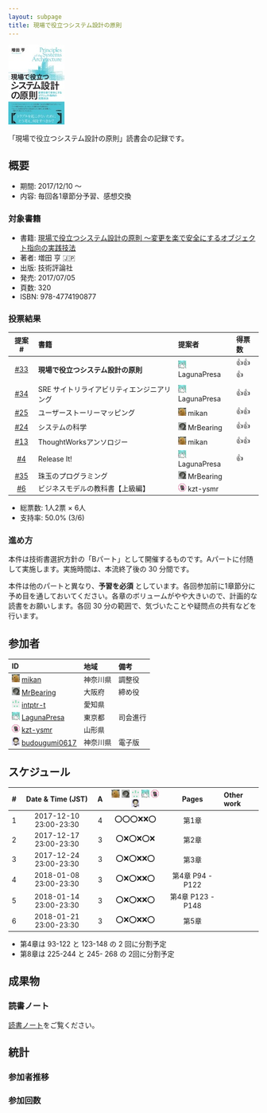 ```yaml
---
layout: subpage
title: 現場で役立つシステム設計の原則
---
```


[![現場で役立つシステム設計の原則](/images/cover-principles.jpg)](http://gihyo.jp/book/2017/978-4-7741-9087-7)

「現場で役立つシステム設計の原則」読書会の記録です。

## 概要

* 期間: 2017/12/10 ～
* 内容: 毎回各1章節分予習、感想交換

### 対象書籍

* 書籍: [現場で役立つシステム設計の原則 〜変更を楽で安全にするオブジェクト指向の実践技法](https://amazon.jp/dp/B073GSDBGT)
* 著者: 増田 亨 :jp:
* 出版: 技術評論社
* 発売: 2017/07/05
* 頁数: 320
* ISBN: 978-4774190877

### 投票結果

| 提案 #                                                  | 書籍                            | 提案者                                            | 得票数    |
|:-------------------------------------------------------:|:--------------------------------|:--------------------------------------------------|:---------|
| [#33](https://github.com/aosn/aosn.github.io/issues/33) | **現場で役立つシステム設計の原則**   | ![](/images/users/LagunaPresa_16.png) LagunaPresa  |:+1::+1::+1:|
| [#34](https://github.com/aosn/aosn.github.io/issues/34) | SRE サイトリライアビリティエンジニアリング   | ![](/images/users/LagunaPresa_16.png) LagunaPresa  |:+1::+1:|
| [#25](https://github.com/aosn/aosn.github.io/issues/25) | ユーザーストーリーマッピング             | ![](/images/users/mikan_16.png) mikan             |:+1::+1:|
| [#24](https://github.com/aosn/aosn.github.io/issues/24) | システムの科学                      | ![](/images/users/MrBearing_16.png) MrBearing     |:+1::+1:|
| [#13](https://github.com/aosn/aosn.github.io/issues/13) | ThoughtWorksアンソロジー            | ![](/images/users/mikan_16.png) mikan             |:+1::+1:|
| [#4](https://github.com/aosn/aosn.github.io/issues/4)   | Release It!                      | ![](/images/users/LagunaPresa_16.png) LagunaPresa |:+1:|
| [#35](https://github.com/aosn/aosn.github.io/issues/35) | 珠玉のプログラミング                  | ![](/images/users/MrBearing_16.png) MrBearing     ||
| [#6](https://github.com/aosn/aosn.github.io/issues/6)   | ビジネスモデルの教科書【上級編】        | ![](/images/users/kzt-ysmr_16.png) kzt-ysmr       ||

* 総票数: 1人2票 × 6人
* 支持率: 50.0% (3/6)

### 進め方

本件は技術書選択方針の「Bパート」として開催するものです。Aパートに付随して実施します。実施時間は、本流終了後の 30 分間です。

本件は他のパートと異なり、**予習を必須** としています。各回参加前に1章節分に予め目を通しておいてください。各章のボリュームがやや大きいので、計画的な読書をお願いします。各回 30 分の範囲で、気づいたことや疑問点の共有などを行います。

## 参加者

| ID                                                                                        | 地域     | 備考      |
|:------------------------------------------------------------------------------------------|:---------|:----------|
| ![](/images/users/mikan_16.png) [mikan](https://github.com/mikan)                         | 神奈川県 | 調整役     |
| ![](/images/users/MrBearing_16.png) [MrBearing](https://github.com/MrBearing)             | 大阪府   | 締め役     |
| ![](/images/users/intptr-t_16.png) [intptr-t](https://github.com/intptr-t)                | 愛知県   | 　         |
| ![](/images/users/LagunaPresa_16.png) [LagunaPresa](https://github.com/LagunaPresa)       | 東京都   | 司会進行   |
| ![](/images/users/kzt-ysmr_16.png) [kzt-ysmr](https://github.com/kzt-ysmr)                | 山形県   | 　         |
| ![](/images/users/budougumi0617_16.png) [budougumi0617](https://github.com/budougumi0617) | 神奈川県 | 電子版     |

## スケジュール

| # | Date & Time (JST) | A | ![](/images/users/mikan_16.png) ![](/images/users/MrBearing_16.png) ![](/images/users/intptr-t_16.png) ![](/images/users/LagunaPresa_16.png) ![](/images/users/kzt-ysmr_16.png) ![](/images/users/budougumi0617_16.png) | Pages | Other work |
|---:|:----------------------:|:-:|:---------------------:|:-----------------:|:-----------------------|
|  1 | 2017-12-10 23:00-23:30 | 4 | :o::o::o::x::x::o:    | 第1章             |                        |
|  2 | 2017-12-17 23:00-23:30 | 3 | :o::x::o::x::o::x:    | 第2章             |                        |
|  3 | 2017-12-24 23:00-23:30 | 3 | :o::x::o::x::x::o:    | 第3章             |                        |
|  4 | 2018-01-08 23:00-23:30 | 3 | :o::x::o::x::x::o:    | 第4章 P94 - P122  |                        |
|  5 | 2018-01-14 23:00-23:30 | 3 | :o::x::o::x::x::o:    | 第4章 P123 - P148 |                        |
|  6 | 2018-01-21 23:00-23:30 | 3 | :o::x::o::x::x::o:    | 第5章             |                        |

* 第4章は 93-122 と 123-148 の 2 回に分割予定
* 第8章は 225-244 と 245- 268 の 2回に分割予定

## 成果物

### 読書ノート

[読書ノート](/note/12-principles)をご覧ください。

## 統計

### 参加者推移

<canvas id="timesChart" width="400" height="200"></canvas>

### 参加回数

<canvas id="attendeesChart" width="400" height="200"></canvas>

<script>
handleEntryCharts("12-principles"); // 12
</script>

